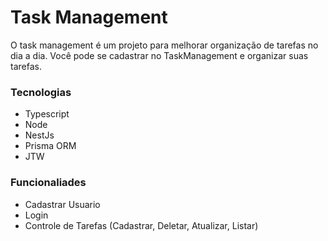 # Task Management
 O task management é um projeto para melhorar organização de tarefas no dia a dia.
 Você pode se cadastrar no TaskManagement e organizar suas tarefas.

### Tecnologias
  - Typescript
  - Node
  - NestJs
  - Prisma ORM
  - JTW

 
### Funcionaliades
  - Cadastrar Usuario
  - Login
  - Controle de Tarefas (Cadastrar, Deletar, Atualizar, Listar)
